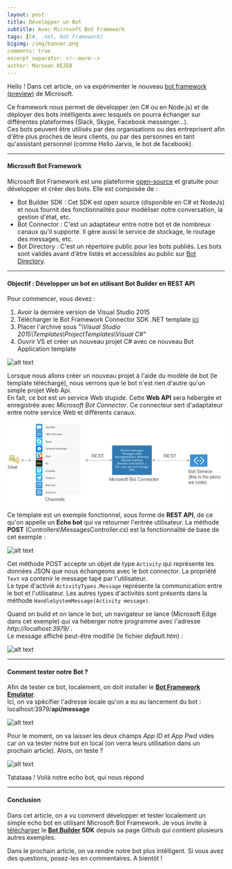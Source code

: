 ```yaml
---
layout: post
title: Développer un Bot
subtitle: Avec Microsoft Bot Framework
tags: [C#, .net, Bot Framework]
bigimg: /img/banner.png
comments: true
excerpt_separator: <!--more-->
author: Marouan REJEB
---
```


Hello ! Dans cet article, on va expérimenter le nouveau [bot framework (preview)][dev] de Microsoft.
<!--more-->

Ce framework nous permet de développer (en C# ou en Node.js) et de déployer des bots intélligents avec lesquels on pourra échanger
sur différentes plateformes (Slack, Skype, Facebook messenger...).  
Ces bots peuvent être utilisés par des organisations ou des entreprisent afin d'être plus proches de leurs clients, ou par des personnes
en tant qu'assistant personnel (comme Hello Jarvis, le bot de facebook).  

---

#### Microsoft Bot Framework  
Microsoft Bot Framework est une plateforme [open-source][builder] et gratuite pour développer et créer des bots.
Elle est composée de : 

* Bot Builder SDK : Cet SDK est open source (disponible en C# et NodeJs) et nous fournit des fonctionnalités pour modéliser notre conversation, la gestion d'état, etc.  
* Bot Connector : C'est un adaptateur entre notre bot et de nombreux canaux qu'il supporte. Il gère aussi le service de stockage, le routage des messages, etc.  
* Bot Directory : C'est un répertoire public pour les bots publiés. Les bots sont validés avant d'être listés et accessibles au public sur [Bot Directory][directory].  

---  

#### Objectif : Développer un bot en utilisant Bot Builder en REST API  
Pour commencer, vous devez :  

 1. Avoir la dernière version de Visual Studio 2015  
 2. Télécharger le Bot Framework Connector SDK .NET template [ici][connector]  
 3. Placer l'archive sous "_\Visual Studio 2015\Templates\ProjectTemplates\Visual C#_"  
 4. Ouvrir VS et créer un nouveau projet C# avec ce nouveau Bot Application template   

![alt text][BotApp] 

Lorsque nous allons créer un nouveau projet à l'aide du modèle de bot (le template téléchargé), nous verrons que le bot n'est rien d'autre qu'un simple projet Web Api.  
En fait, ce bot est un service Web stupide. Cette **Web API** sera hébergée et enregistrée avec _Microsoft Bot Connector_. 
Ce connecteur sert d'adaptateur entre notre service Web et différents canaux. 

![alt text][archi]  

Ce template est un exemple fonctionnel, sous forme de **REST API**, de ce qu'on appelle un **Echo bot** qui va retourner l'entrée utilisateur.
La méthode **POST** (Controllers\MessagesController.cs) est la fonctionnalité de base de cet exemple :  

![alt text][botcode]  

Cet méthode POST accepte un objet de type `Activity` qui représente les données JSON que nous échangeons avec le bot connector.
La propriété `Text` va contenir le message tapé par l'utilisateur.  
Le type d'activié `ActivityTypes.Message` représente la communication entre le bot et l'utilisateur.
Les autres types d'activités sont présents dans la méthode `HandleSystemMessage(Activity message)`.

Quand on build et on lance le bot, un navigateur se lance (Microsoft Edge dans cet exemple) qui va héberger notre programme
avec l'adresse _http://localhost:3979/_ .  
Le message affiché peut-être modifié (le fichier _default.htm_) :  

![alt text][botlocalhost] 

---

#### Comment tester notre Bot ?  

Afin de tester ce bot, localement, on doit installer le **[Bot Framework Emulator][emulator]**.  
Ici, on va spécifier l'adresse locale qu'on a eu au lancement du bot :  
<i class="fa fa-hand-o-right" aria-hidden="true"></i>  localhost:3979/**api/message**

![alt text][botemulatorconfig] 

Pour le moment, on va laisser les deux champs _App ID_ et _App Pwd_ vides car on va tester notre bot en local 
(on verra leurs utilisation dans un prochain article). Alors, on teste ?  

![alt text][botresult] 

Tatataaa ! Voilà notre echo bot, qui nous répond <i class="fa fa-android" aria-hidden="true"></i>  

---

#### Conclusion  
Dans cet article, on a vu comment développer et tester localement un simple echo bot en utilisant Microsoft Bot Framework.
Je vous invite à [télécharger][sdk] le **[Bot Builder][builder] SDK** depuis sa page Github qui contient plusieurs autres exemples.  

Dans le prochain article, on va rendre notre bot plus intélligent. Si vous avez des questions, posez-les en commentaires. A bientôt !

[directory]: https://bots.botframework.com/
[dev]: https://dev.botframework.com/
[builder]: https://github.com/Microsoft/BotBuilder
[sdk]: https://docs.botframework.com/en-us/downloads
[connector]: http://aka.ms/bf-bc-vstemplate
[emulator]: https://aka.ms/bf-bc-emulator

[BotApp]: https://cdn.rawgit.com/MarouanRejeb/marouanrejeb.github.io/f7eb51fd/img/BotApp.png
[archi]:  /img/archi.png
[botcode]: https://cdn.rawgit.com/MarouanRejeb/marouanrejeb.github.io/f7eb51fd/img/botcode.png
[botlocalhost]: https://cdn.rawgit.com/MarouanRejeb/marouanrejeb.github.io/f7eb51fd/img/botlocalhost.png
[botemulatorconfig]: https://cdn.rawgit.com/MarouanRejeb/marouanrejeb.github.io/f7eb51fd/img/botemulatorconfig.png
[botresult]: https://cdn.rawgit.com/MarouanRejeb/marouanrejeb.github.io/f7eb51fd/img/botresult.png